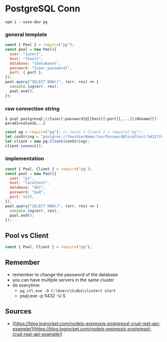 # PostgreSQL Conn

```
npm i --save-dev pg
```

### general template

```javascript
const { Pool } = require("pg");
const pool = new Pool({
  user: "{user}",
  host: "{host}",
  database: "{database}",
  password: "{user_password}",
  port: { port },
});
pool.query("SELECT NOW()", (err, res) => {
  console.log(err, res);
  pool.end();
});
```

### raw connection string

```
$ psql postgresql://[user[:password]@][host][:port][,...][/dbname][?param1=value1&...]
```

```javascript
const pg = require("pg"); // const { Client } = require("pg");
let conString = "postgres://YourUserName:YourPassword@localhost:5432/YourDatabase";
let client = new pg.Client(conString);
client.connect();
```

### implementation

```javascript
const { Pool, Client } = require("pg");
const pool = new Pool({
  user: "pi",
  host: "localhost",
  database: "db1",
  password: "pwd",
  port: 5432,
});
pool.query("SELECT NOW()", (err, res) => {
  console.log(err, res);
  pool.end();
});
```

## Pool vs Client

```javascript
const { Pool, Client } = require("pg");
```

















## Remember

* remember to change the password of the database
* you can have multiple servers in the same cluster
* do everytime
  * `pg_ctl.exe -D C:\Users\S\dbs\cluster1 start`
  * psql.exe -p 5432 -U S

## Sources

* [https://blog.logrocket.com/nodejs-expressjs-postgresql-crud-rest-api-example/](https://blog.logrocket.com/nodejs-expressjs-postgresql-crud-rest-api-example/)
